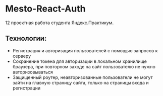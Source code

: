 # Mesto-React-Auth

12 проектная работа студента Яндекс.Практикум.

## Технологии:

* Регистрация и авторизация пользователей с помощью запросов к серверу
* Сохранение токена для авторизации в локальном хранилище браузера, при повторном заходе на сайт пользователю не нужно авторизовываться
* Защищенный роутер, неавторизованные пользователи не могут зайти на главную страницу сайта, только на страницы входа и регистрации

